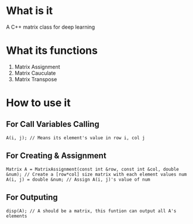 # What is it
A C++ matrix class for deep learning

# What its functions
1. Matrix Assignment
2. Matrix Cauculate
3. Matrix Transpose

# How to use it
## For  Call Variables Calling
    A(i, j); // Means its element's value in row i, col j
## For Creating & Assignment
    Matrix A = MatrixAssignment(const int &row, const int &col, double &num); // Create a [row*col] size matrix with each element values num
    A(i, j) = double &num; // Assign A(i, j)'s value of num
## For Outputing
    disp(A); // A should be a matrix, this funtion can output all A's elements
